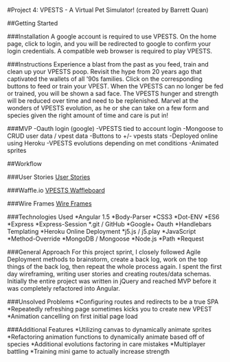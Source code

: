 #Project 4: VPESTS - A Virtual Pet Simulator! (created by Barrett Quan)


##Getting Started

###Installation
A google account is required to use VPESTS. On the home page, click
to login, and you will be redirected to google to confirm your login
credentials. A compatible web browser is required to play VPESTS.

###Instructions
Experience a blast from the past as you feed, train and clean up your VPESTS
poop. Revisit the hype from 20 years ago that captivated the wallets of
all '90s families. Click on the corresponding buttons to feed or train 
your VPEST. When the VPESTS can no longer be fed or trained, you will be
shown a sad face. The VPESTS hunger and strength will be reduced over time
and need to be replenished. Marvel at the wonders of VPESTS evolution, as
he or she can take on a few form and species given the right amount of time
and care is put in!

###MVP
-Oauth login (google)
-VPESTS tied to account login
-Mongoose to CRUD user data / vpest data
-Buttons to +/- vpests stats
-Deployed online using Heroku
-VPESTS evolutions depending on met conditions
-Animated sprites

##Workflow

###User Stories
[User Stories](https://github.com/yeahbq/project_04-vpets-/blob/master/vpests-userstories.JPG)

###Waffle.io
[VPESTS Waffleboard](https://waffle.io/yeahbq/project_04-vpets-)

###Wire Frames
[Wire Frames](https://github.com/yeahbq/project_04-vpets-/blob/master/vpests-wireframes.JPG)

###Technologies Used
*Angular 1.5
*Body-Parser
*CSS3
*Dot-ENV
*ES6
*Express
*Express-Session
*.git / GitHub
*Google+ Oauth
*Handlebars Templating
*Heroku Online Deployment
*j5.js / j5.play
*JavaScript
*Method-Override
*MongoDB / Mongoose
*Node.js
*Path
*Request

###General Approach
For this project sprint, I closely followed Agile Deployment methods
to brainstorm, create a back log, work on the top things of the back log, 
then repeat the whole process again. I spent the first day wireframing,
writing user stories and creating routes/data schemas. Initially the entire
project was written in jQuery and reached MVP before it was completely
refactored into Angular.

###Unsolved Problems
*Configuring routes and redirects to be a true SPA
*Repeatedly refreshing page sometimes kicks you to create new VPEST
*Animation cancelling on first initial page load

###Additional Features
*Utilizing canvas to dynamically animate sprites
*Refactoring animation functions to dynamically animate based off of species
*Additional evolutions factoring in care mistakes
*Multiplayer battling
*Training mini game to actually increase strength

